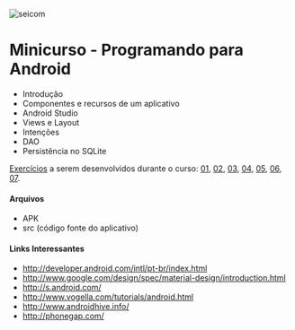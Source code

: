 ![seicom](https://cloud.githubusercontent.com/assets/4070127/11022827/29ea1924-8650-11e5-93b2-fab7ea1528f8.png)
# Minicurso - Programando para Android

* Introdução
* Componentes e recursos de um aplicativo
* Android Studio
* Views e Layout
* Intenções
* DAO
* Persistência no SQLite

[Exercícios](https://github.com/medeirosthiiago/seicom-android/tree/master/exercicios) a serem desenvolvidos durante o curso:
[01](https://github.com/medeirosthiiago/seicom-android/tree/master/exercicios/exer-01), 
[02](https://github.com/medeirosthiiago/seicom-android/tree/master/exercicios/exer-02), 
[03](https://github.com/medeirosthiiago/seicom-android/tree/master/exercicios/exer-03), 
[04](https://github.com/medeirosthiiago/seicom-android/tree/master/exercicios/exer-04), 
[05](https://github.com/medeirosthiiago/seicom-android/tree/master/exercicios/exer-05), 
[06](https://github.com/medeirosthiiago/seicom-android/tree/master/exercicios/exer-06), 
[07](https://github.com/medeirosthiiago/seicom-android/tree/master/exercicios/exer-07).

#### Arquivos
- APK
- src (código fonte do aplicativo)

#### Links Interessantes
- http://developer.android.com/intl/pt-br/index.html
- http://www.google.com/design/spec/material-design/introduction.html
- http://s.android.com/
- http://www.vogella.com/tutorials/android.html
- http://www.androidhive.info/
- http://phonegap.com/
